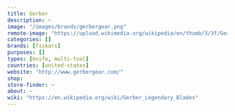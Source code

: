 ```yaml
---
title: Gerber
description: ~
image: "/images/brands/gerbergear.png"
remote-image: "https://upload.wikimedia.org/wikipedia/en/thumb/3/3f/Gerber_logo.png/220px-Gerber_logo.png"
categories: []
brands: [fiskars]
purposes: []
types: [knife, multi-tool]
countries: [united-states]
website: "http://www.gerbergear.com/"
shop:
store-finder: ~
about: ~
wiki: "https://en.wikipedia.org/wiki/Gerber_Legendary_Blades"
---
```

